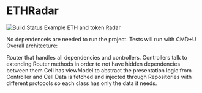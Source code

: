 # ETHRadar
[![Build Status](https://travis-ci.org/wolffan/chatExample.svg?branch=master)](https://travis-ci.org/wolffan/chatExample)
Example ETH and token Radar

No dependenceis are needed to run the project.
Tests will run with CMD+U
Overall architecture:

Router that handles all dependencies and controllers.
Controllers talk to extending Router methods in order to not have hidden dependencies between them
Cell has viewModel to abstract the presentation logic from Controller and Cell
Data is fetched and injected through Repositories with different protocols so each class has only the data it needs.
